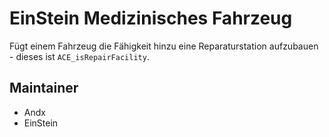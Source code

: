 # EinStein Medizinisches Fahrzeug

Fügt einem Fahrzeug die Fähigkeit hinzu eine Reparaturstation aufzubauen - dieses ist `ACE_isRepairFacility`.

## Maintainer

- Andx
- EinStein
